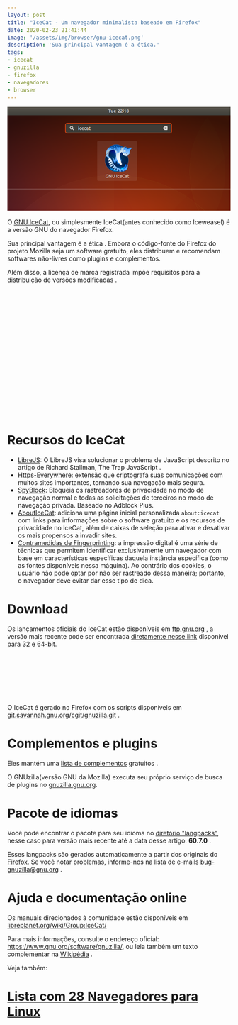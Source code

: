 ```yaml
---
layout: post
title: "IceCat - Um navegador minimalista baseado em Firefox"
date: 2020-02-23 21:41:44
image: '/assets/img/browser/gnu-icecat.png'
description: 'Sua principal vantagem é a ética.'
tags:
- icecat
- gnuzilla
- firefox
- navegadores
- browser
---
```


![IceCat - Um navegador minimalista baseado em Firefox](/assets/img/browser/gnu-icecat.png)

O [GNU IceCat](https://www.gnu.org/software/gnuzilla/), ou simplesmente IceCat(antes conhecido como Iceweasel) é a versão GNU do navegador Firefox.

Sua principal vantagem é a ética . Embora o código-fonte do Firefox do projeto Mozilla seja um software gratuito, eles distribuem e recomendam softwares não-livres como plugins e complementos.

Além disso, a licença de marca registrada impõe requisitos para a distribuição de versões modificadas .

<!-- QUADRADO -->
<script async src="//pagead2.googlesyndication.com/pagead/js/adsbygoogle.js"></script>
<ins class="adsbygoogle"
style="display:inline-block;width:336px;height:280px"
data-ad-client="ca-pub-2838251107855362"
data-ad-slot="5351066970"></ins>
<script>
(adsbygoogle = window.adsbygoogle || []).push({});
</script>

# Recursos do IceCat

- [LibreJS](https://terminalroot.com.br/2020/02/librejs-um-javascript-que-nao-deixa-seu-navegador-lento.html): O LibreJS visa solucionar o problema de JavaScript descrito no artigo de Richard Stallman, The Trap JavaScript .
- [Https-Everywhere](https://www.eff.org/https-everywhere): extensão que criptografa suas comunicações com muitos sites importantes, tornando sua navegação mais segura.
- [SpyBlock](https://crypto.stanford.edu/spyblock/): Bloqueia os rastreadores de privacidade no modo de navegação normal e todas as solicitações de terceiros no modo de navegação privada. Baseado no Adblock Plus.
- [AboutIceCat](https://www.gnu.org/software/gnuzilla/): adiciona uma página inicial personalizada `about:icecat` com links para informações sobre o software gratuito e os recursos de privacidade no IceCat, além de caixas de seleção para ativar e desativar os mais propensos a invadir sites.
- [Contramedidas de Fingerprinting](https://blog.mozilla.org/firefox/how-to-block-fingerprinting-with-firefox/): a impressão digital é uma série de técnicas que permitem identificar exclusivamente um navegador com base em características específicas daquela instância específica (como as fontes disponíveis nessa máquina). Ao contrário dos cookies, o usuário não pode optar por não ser rastreado dessa maneira; portanto, o navegador deve evitar dar esse tipo de dica.

# Download
Os lançamentos oficiais do IceCat estão disponíveis em [ftp.gnu.org](https://ftp.gnu.org/gnu/gnuzilla/) , a versão mais recente pode ser encontrada [diretamente nesse link](https://ftp.gnu.org/gnu/gnuzilla/60.7.0/) disponível para 32 e 64-bit.

<!-- MINI ANÚNCIO -->
<script async src="//pagead2.googlesyndication.com/pagead/js/adsbygoogle.js"></script>
<!-- Games Root -->
<ins class="adsbygoogle"
style="display:inline-block;width:730px;height:95px"
data-ad-client="ca-pub-2838251107855362"
data-ad-slot="5351066970"></ins>
<script>
(adsbygoogle = window.adsbygoogle || []).push({});
</script>

O IceCat é gerado no Firefox com os scripts disponíveis em [git.savannah.gnu.org/cgit/gnuzilla.git](https://git.savannah.gnu.org/cgit/gnuzilla.git) .

# Complementos e plugins
Eles mantém uma [lista de complementos](https://directory.fsf.org/wiki/GNU_IceCat) gratuitos .

O GNUzilla(versão GNU da Mozilla) executa seu próprio serviço de busca de plugins no [gnuzilla.gnu.org](https://gnuzilla.gnu.org).

# Pacote de idiomas
Você pode encontrar o pacote para seu idioma no [diretório "langpacks"](https://ftp.gnu.org/gnu/gnuzilla/60.7.0/langpacks/), nesse caso para versão mais recente até a data desse artigo: **60.7.0** .

Esses langpacks são gerados automaticamente a partir dos originais do [Firefox](https://terminalroot.com.br/2014/09/complementos-uteis-para-firefox.html). Se você notar problemas, informe-nos na lista de e-mails <bug-gnuzilla@gnu.org> .

# Ajuda e documentação online
Os manuais direcionados à comunidade estão disponíveis em [libreplanet.org/wiki/Group:IceCat/](https://libreplanet.org/wiki/Group:IceCat/)

Para mais informações, consulte o endereço oficial: <https://www.gnu.org/software/gnuzilla/>, ou leia também um texto complementar na [Wikipédia](https://pt.wikipedia.org/wiki/GNU_IceCat) .

Veja também:
# [Lista com 28 Navegadores para Linux](https://terminalroot.com.br/2016/04/lista-com-28-navegadores-para-linux.html)
